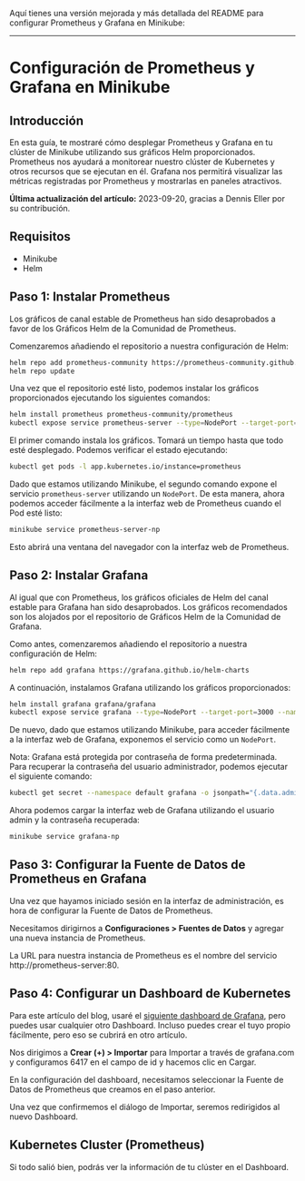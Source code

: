 Aquí tienes una versión mejorada y más detallada del README para configurar Prometheus y Grafana en Minikube:

---

# Configuración de Prometheus y Grafana en Minikube

## Introducción

En esta guía, te mostraré cómo desplegar Prometheus y Grafana en tu clúster de Minikube utilizando sus gráficos Helm proporcionados. Prometheus nos ayudará a monitorear nuestro clúster de Kubernetes y otros recursos que se ejecutan en él. Grafana nos permitirá visualizar las métricas registradas por Prometheus y mostrarlas en paneles atractivos.

**Última actualización del artículo:** 2023-09-20, gracias a Dennis Eller por su contribución.

## Requisitos

- Minikube
- Helm

## Paso 1: Instalar Prometheus

Los gráficos de canal estable de Prometheus han sido desaprobados a favor de los Gráficos Helm de la Comunidad de Prometheus.

Comenzaremos añadiendo el repositorio a nuestra configuración de Helm:

```bash
helm repo add prometheus-community https://prometheus-community.github.io/helm-charts
helm repo update
```

Una vez que el repositorio esté listo, podemos instalar los gráficos proporcionados ejecutando los siguientes comandos:

```bash
helm install prometheus prometheus-community/prometheus
kubectl expose service prometheus-server --type=NodePort --target-port=9090 --name=prometheus-server-np
```

El primer comando instala los gráficos. Tomará un tiempo hasta que todo esté desplegado. Podemos verificar el estado ejecutando:

```bash
kubectl get pods -l app.kubernetes.io/instance=prometheus
```

Dado que estamos utilizando Minikube, el segundo comando expone el servicio `prometheus-server` utilizando un `NodePort`. De esta manera, ahora podemos acceder fácilmente a la interfaz web de Prometheus cuando el Pod esté listo:

```bash
minikube service prometheus-server-np
```

Esto abrirá una ventana del navegador con la interfaz web de Prometheus.

## Paso 2: Instalar Grafana

Al igual que con Prometheus, los gráficos oficiales de Helm del canal estable para Grafana han sido desaprobados. Los gráficos recomendados son los alojados por el repositorio de Gráficos Helm de la Comunidad de Grafana.

Como antes, comenzaremos añadiendo el repositorio a nuestra configuración de Helm:

```bash
helm repo add grafana https://grafana.github.io/helm-charts
```

A continuación, instalamos Grafana utilizando los gráficos proporcionados:

```bash
helm install grafana grafana/grafana
kubectl expose service grafana --type=NodePort --target-port=3000 --name=grafana-np
```

De nuevo, dado que estamos utilizando Minikube, para acceder fácilmente a la interfaz web de Grafana, exponemos el servicio como un `NodePort`.

Nota: Grafana está protegida por contraseña de forma predeterminada. Para recuperar la contraseña del usuario administrador, podemos ejecutar el siguiente comando:

```bash
kubectl get secret --namespace default grafana -o jsonpath="{.data.admin-password}" | base64 --decode ; echo
```

Ahora podemos cargar la interfaz web de Grafana utilizando el usuario admin y la contraseña recuperada:

```bash
minikube service grafana-np
```

## Paso 3: Configurar la Fuente de Datos de Prometheus en Grafana

Una vez que hayamos iniciado sesión en la interfaz de administración, es hora de configurar la Fuente de Datos de Prometheus.

Necesitamos dirigirnos a **Configuraciones > Fuentes de Datos** y agregar una nueva instancia de Prometheus.

La URL para nuestra instancia de Prometheus es el nombre del servicio http://prometheus-server:80.

## Paso 4: Configurar un Dashboard de Kubernetes

Para este artículo del blog, usaré el [siguiente dashboard de Grafana](https://grafana.com/grafana/dashboards/6417), pero puedes usar cualquier otro Dashboard. Incluso puedes crear el tuyo propio fácilmente, pero eso se cubrirá en otro artículo.

Nos dirigimos a **Crear (+) > Importar** para Importar a través de grafana.com y configuramos 6417 en el campo de id y hacemos clic en Cargar.

En la configuración del dashboard, necesitamos seleccionar la Fuente de Datos de Prometheus que creamos en el paso anterior.

Una vez que confirmemos el diálogo de Importar, seremos redirigidos al nuevo Dashboard.

## Kubernetes Cluster (Prometheus)

Si todo salió bien, podrás ver la información de tu clúster en el Dashboard.

